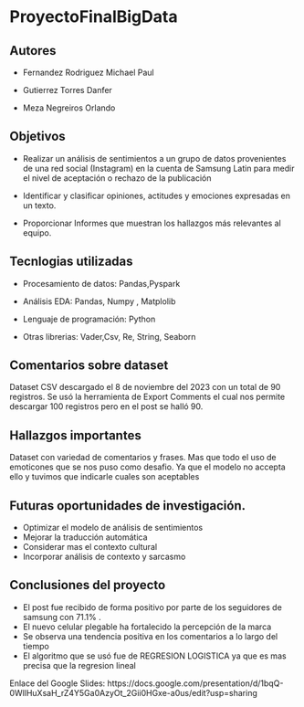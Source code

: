 # ProyectoFinalBigData

## Autores

- Fernandez Rodriguez Michael Paul

- Gutierrez Torres Danfer

- Meza Negreiros Orlando


## Objetivos

- Realizar un análisis de sentimientos a un grupo de datos provenientes de una red social (Instagram)
en la cuenta de Samsung Latin para medir el nivel de aceptación o rechazo de la publicación

- Identificar y clasificar opiniones, actitudes y emociones expresadas en un texto.

- Proporcionar Informes que muestran los hallazgos más relevantes al equipo.


## Tecnlogias utilizadas

- Procesamiento de datos: Pandas,Pyspark

- Análisis EDA: Pandas, Numpy , Matplolib

- Lenguaje de programación: Python

- Otras librerias: Vader,Csv, Re, String, Seaborn

## Comentarios sobre dataset

Dataset CSV descargado el 8 de noviembre del 2023 con un total de 90 registros. Se usó la herramienta de Export Comments el cual nos permite descargar 100 registros pero
en el post se halló 90.

## Hallazgos importantes

Dataset con variedad de comentarios y frases. Mas que todo el uso de emoticones que se nos puso como desafio. Ya que el modelo no accepta ello y tuvimos que indicarle cuales son aceptables

## Futuras oportunidades de investigación.
- Optimizar el modelo de análisis de sentimientos
- Mejorar la traducción automática
- Considerar mas el contexto cultural
- Incorporar análisis de contexto y sarcasmo

## Conclusiones del proyecto
- El post fue recibido de forma positivo por parte de los seguidores de samsung con 71.1% .
- El nuevo celular plegable ha fortalecido la percepción de la marca 
- Se observa una tendencia positiva en los comentarios a lo largo del tiempo
- El algoritmo que se usó fue de REGRESION LOGISTICA ya que es mas precisa que la regresion lineal

<p>Enlace del Google Slides: https://docs.google.com/presentation/d/1bqQ-0WllHuXsaH_rZ4Y5Ga0AzyOt_2Gii0HGxe-a0us/edit?usp=sharing </p>

